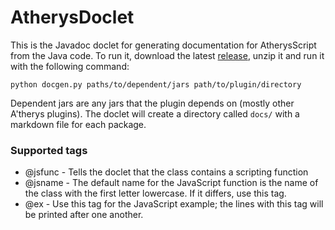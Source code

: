 # AtherysDoclet

This is the Javadoc doclet for generating documentation for AtherysScript from the Java code. To run it, download the latest [release](https://github.com/Atherys-Horizons/AtherysDocs/releases), unzip it and run it with the following command:

```
python docgen.py paths/to/dependent/jars path/to/plugin/directory
```

Dependent jars are any jars that the plugin depends on (mostly other A'therys plugins). The doclet will create a directory called `docs/` with a markdown file for each package. 

### Supported tags

* @jsfunc - Tells the doclet that the class contains a scripting function
* @jsname - The default name for the JavaScript function is the name of the class with the first letter lowercase. If it differs, use this tag.
* @ex - Use this tag for the JavaScript example; the lines with this tag will be printed after one another.

